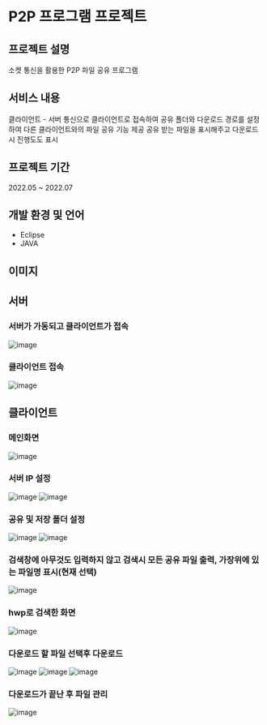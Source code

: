 # P2P 프로그램 프로젝트
## 프로젝트 설명
소켓 통신을 활용한 P2P 파일 공유 프로그램

## 서비스 내용
클라이언트 - 서버 통신으로 클라이언트로 접속하여 공유 폴더와 다운로드 경로를 설정하여 다른 클라이언트와의 파일 공유 기능 제공
공유 받는 파일을 표시해주고 다운로드 시 진행도도 표시

## 프로젝트 기간
2022.05 ~ 2022.07

## 개발 환경 및 언어
- Eclipse
- JAVA

## 이미지
## 서버
### 서버가 가동되고 클라이언트가 접속
![image](https://github.com/jongwon-kr/p2p-program/assets/76871947/9dbbc49a-17fc-4185-841e-012eb7a8d993)

### 클라이언트 접속
![image](https://github.com/jongwon-kr/p2p-program/assets/76871947/0ac7e5b8-d86b-412a-9916-a2fd79961f47)

## 클라이언트
### 메인화면
![image](https://github.com/jongwon-kr/p2p-program/assets/76871947/a5590501-1ad7-4c98-95b1-0cf262931e3a)

### 서버 IP 설정
![image](https://github.com/jongwon-kr/p2p-program/assets/76871947/b4ca6d8a-8adc-4741-8a10-c209b19f39fe)
![image](https://github.com/jongwon-kr/p2p-program/assets/76871947/ee11a99e-0b89-4272-8a30-c61b126b16f7)

### 공유 및 저장 폴더 설정
![image](https://github.com/jongwon-kr/p2p-program/assets/76871947/d48f693b-d58b-40eb-8406-2cad54393f38)
![image](https://github.com/jongwon-kr/p2p-program/assets/76871947/80f9d897-9e4e-47f0-a353-48e82a309a38)

### 검색창에 아무것도 입력하지 않고 검색시 모든 공유 파일 출력, 가장위에 있는 파일명 표시(현재 선택)
![image](https://github.com/jongwon-kr/p2p-program/assets/76871947/ae2d11de-50d4-41ad-920a-1794929de27f)

### hwp로 검색한 화면
![image](https://github.com/jongwon-kr/p2p-program/assets/76871947/bf5aa85e-82e5-48c1-9b0f-ab6df38775cb)

### 다운로드 할 파일 선택후 다운로드
![image](https://github.com/jongwon-kr/p2p-program/assets/76871947/2e861698-e9b6-4f76-b064-7098b8c78e89)
![image](https://github.com/jongwon-kr/p2p-program/assets/76871947/f5397797-eecc-4ab6-ae49-2a995ddd308f)
![image](https://github.com/jongwon-kr/p2p-program/assets/76871947/2c1f8f14-3dbf-4b92-8aca-91d71b15e54a)

### 다운로드가 끝난 후 파일 관리
![image](https://github.com/jongwon-kr/p2p-program/assets/76871947/b249a332-3f70-413b-b9e2-91cd4bb8b271)











